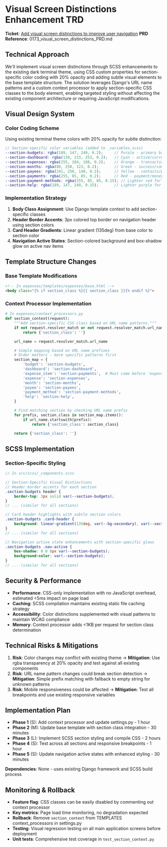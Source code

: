 # Visual Screen Distinctions Enhancement TRD

**Ticket**: [Add visual screen distinctions to improve user navigation](https://github.com/MarcinOrlowski/pyggy-expense-tracker/issues/173)
**PRD Reference**: 0173_visual_screen_distinctions_PRD.md

## Technical Approach

We'll implement visual screen distinctions through SCSS enhancements to the existing dark terminal
theme, using CSS custom properties for section-specific color coding with 20% opacity and adding
subtle visual elements to the base template structure. The solution leverages Django's URL name
patterns and a custom context processor to apply section-specific CSS classes to the body element,
enabling targeted styling without affecting the existing component architecture or requiring
JavaScript modifications.

## Visual Design System

### Color Coding Scheme

Using existing terminal theme colors with 20% opacity for subtle distinction:

```scss
// Section-specific color variables (added to _variables.scss)
--section-budgets: rgba(189, 147, 249, 0.2);     // Purple - primary brand color
--section-dashboard: rgba(139, 233, 253, 0.2);   // Cyan - active/current state
--section-expenses: rgba(255, 184, 108, 0.2);    // Orange - transaction focus
--section-months: rgba(80, 250, 123, 0.2);       // Green - success/completion
--section-payees: rgba(241, 250, 140, 0.2);      // Yellow - contacts/people
--section-payments: rgba(255, 85, 85, 0.2);      // Red - payment/money flow
--section-payment-methods: rgba(255, 85, 85, 0.15); // Lighter red for payment methods
--section-help: rgba(189, 147, 249, 0.15);       // Lighter purple for help
```

### Implementation Strategy

1. **Body Class Assignment**: Use Django template context to add section-specific classes
2. **Header Border Accents**: 3px colored top border on navigation header using section colors
3. **Card Header Gradients**: Linear gradient (135deg) from base color to section color
4. **Navigation Active States**: Section-colored background and box-shadow glow on active nav items

## Template Structure Changes

### Base Template Modifications

```html
<!-- In expenses/templates/expenses/base.html -->
<body class="{% if section_class %}{{ section_class }}{% endif %}">
```

### Context Processor Implementation

```python
# In expenses/context_processors.py
def section_context(request):
    """Add section-specific CSS class based on URL name patterns."""
    if not request.resolver_match or not request.resolver_match.url_name:
        return {'section_class': ''}

    url_name = request.resolver_match.url_name

    # Simple mapping based on URL name prefixes
    # Order matters - more specific patterns first
    section_map = {
        'budget': 'section-budgets',
        'dashboard': 'section-dashboard',
        'expense_item': 'section-payments',  # Must come before 'expense'
        'expense': 'section-expenses',
        'month': 'section-months',
        'payee': 'section-payees',
        'payment_method': 'section-payment-methods',
        'help': 'section-help',
    }

    # Find matching section by checking URL name prefix
    for prefix, section_class in section_map.items():
        if url_name.startswith(prefix):
            return {'section_class': section_class}

    return {'section_class': ''}
```

## SCSS Implementation

### Section-Specific Styling

```scss
// In src/scss/_components.scss

// Section-Specific Visual Distinctions
// Header border accents for each section
.section-budgets header {
    border-top: 3px solid var(--section-budgets);
}
// ... (similar for all sections)

// Card header highlights with subtle section colors
.section-budgets .card-header {
    background: linear-gradient(135deg, var(--bg-secondary), var(--section-budgets));
}
// ... (similar for all sections)

// Navigation active state enhancements with section-specific glows
.section-budgets .nav-active {
    box-shadow: 0 0 8px var(--section-budgets);
    background-color: var(--section-budgets);
}
// ... (similar for all sections)
```

## Security & Performance

- **Performance**: CSS-only implementation with no JavaScript overhead, estimated <5ms impact on page load
- **Caching**: SCSS compilation maintains existing static file caching strategy
- **Accessibility**: Color distinctions supplemented with visual patterns to maintain WCAG compliance
- **Memory**: Context processor adds <1KB per request for section class determination

## Technical Risks & Mitigations

1. **Risk**: Color changes may conflict with existing theme → **Mitigation**: Use rgba transparency
   at 20% opacity and test against all existing components
2. **Risk**: URL name pattern changes could break section detection → **Mitigation**: Simple prefix
   matching with fallback to empty string for unknown patterns
3. **Risk**: Mobile responsiveness could be affected → **Mitigation**: Test all breakpoints and use
   existing responsive variables

## Implementation Plan

- **Phase 1** (S): Add context processor and update settings.py - 1 hour
- **Phase 2** (M): Update base template with section class integration - 30 minutes  
- **Phase 3** (L): Implement SCSS section styling and compile CSS - 2 hours
- **Phase 4** (S): Test across all sections and responsive breakpoints - 1 hour
- **Phase 5** (S): Update navigation active states with enhanced styling - 30 minutes

**Dependencies**: None - uses existing Django framework and SCSS build process

## Monitoring & Rollback

- **Feature flag**: CSS classes can be easily disabled by commenting out context processor
- **Key metrics**: Page load time monitoring, no degradation expected
- **Rollback**: Remove `section_context` from TEMPLATES context_processors in settings.py
- **Testing**: Visual regression testing on all main application screens before deployment
- **Unit tests**: Comprehensive test coverage in `test_section_context.py`
